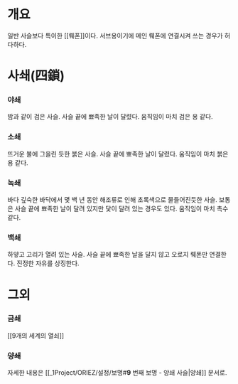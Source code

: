 # 개요
일반 사슬보다 특이한 [[뤠폰]]이다. 서브용이기에 메인 뤠폰에 연결시켜 쓰는 경우가 허다하다.

# 사쇄(四鎖)
### 야쇄
밤과 같이 검은 사슬. 사슬 끝에 뾰족한 날이 달렸다.
움직임이 마치 검은 용 같다.

### 소쇄
뜨거운 불에 그을린 듯한 붉은 사슬. 사슬 끝에 뾰족한 날이 달렸다.
움직임이 마치 붉은 용 같다.

### 녹쇄
바다 깊숙한 바닥에서 몇 백 년 동안 해조류로 인해 초록색으로 물들어진듯한 사슬. 보통은 사슬 끝에 뾰족한 날이 달려 있지만 닻이 달려 있는 경우도 있다.
움직임이 마치 촉수같다.

### 백쇄
하얗고 고리가 열려 있는 사슬. 사슬 끝에 뾰족한 날을 달지 않고 오로지 뤠폰만 연결한다.
진정한 자유를 상징한다.

# 그외

### 금쇄
[[9개의 세계의 열쇠]]

### ~~양쇄~~
자세한 내용은 [[_1Project/ORIEZ/설정/보명#**9** 번째 보명 - <span style="color 00AAFE">양쇄</span> 사슬|양쇄]] 문서로.